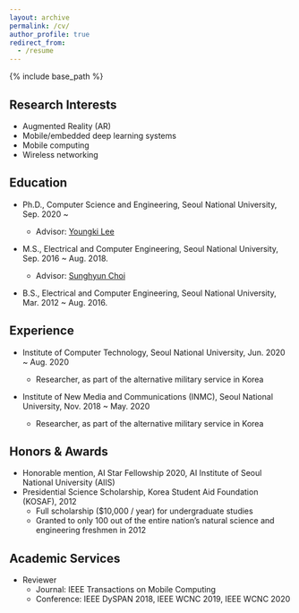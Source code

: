 ```yaml
---
layout: archive
permalink: /cv/
author_profile: true
redirect_from:
  - /resume
---
```


{% include base_path %}

## Research Interests

* Augmented Reality (AR)
* Mobile/embedded deep learning systems
* Mobile computing
* Wireless networking

## Education
* Ph.D., Computer Science and Engineering, Seoul National University, Sep. 2020 ~
  * Advisor: [Youngki Lee](http://youngkilee.blogspot.com/) 

* M.S., Electrical and Computer Engineering, Seoul National University, Sep. 2016 ~ Aug. 2018.
  * Advisor: [Sunghyun Choi](https://sites.google.com/view/sunghyun-chois-home) 

* B.S., Electrical and Computer Engineering, Seoul National University, Mar. 2012 ~ Aug. 2016.

## Experience

* Institute of Computer Technology, Seoul National University, Jun. 2020 ~ Aug. 2020
  * Researcher, as part of the alternative military service in Korea

* Institute of New Media and Communications (INMC), Seoul National University, Nov. 2018 ~ May. 2020
  * Researcher, as part of the alternative military service in Korea

## Honors & Awards

* Honorable mention, AI Star Fellowship 2020, AI Institute of Seoul National University (AIIS)
* Presidential Science Scholarship, Korea Student Aid Foundation (KOSAF), 2012
  * Full scholarship ($10,000 / year) for undergraduate studies
  * Granted to only 100 out of the entire nation’s natural science and engineering freshmen in 2012 

## Academic Services

* Reviewer
  * Journal: IEEE Transactions on Mobile Computing
  * Conference: IEEE DySPAN 2018, IEEE WCNC 2019, IEEE WCNC 2020
